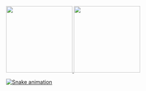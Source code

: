 <div>
<a href="https://github.com/Gustavoo-z">
<img loading="lazy" height="180em" src="https://github-readme-stats.vercel.app/api/top-langs/?username=Gustavoo-z&layout=compact&langs_count=7&theme=transparent"/>
<img loading="lazy" height="180em" src="https://github-readme-stats.vercel.app/api?username=Gustavoo-z&show_icons=true&theme=transparent&include_all_commits=true&count_private=true"/>
</div>

![Snake animation](https://github.com/Gustavoo-z/gustavoo-z/blob/output/github-contribution-grid-snake.svg)
